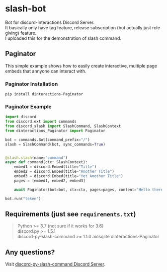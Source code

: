 # slash-bot
Bot for discord-interactions Discord Server.  
It basically only have tag feature, release subscription 
(but actually just role giving) feature.  
I uploaded this for the demonstration of slash command.

## Paginator
This simple example shows how to easily create interactive, multiple page embeds that annyone can interact with.
### Paginator Installation

```
pip install dinteractions-Paginator
```

### Paginator Example

```py
import discord
from discord.ext import commands
from discord_slash import SlashCommand, SlashContext
from dinteractions_Paginator import Paginator

bot = commands.Bot(command_prefix="/")
slash = SlashCommand(bot, sync_commands=True)


@slash.slash(name="command")
async def command(ctx: SlashContext):
    embed1 = discord.Embed(title="Title")
    embed2 = discord.Embed(title="Another Title")
    embed3 = discord.Embed(title="Yet Another Title")
    pages = [embed1, embed2, embed3]

    await Paginator(bot=bot, ctx=ctx, pages=pages, content="Hello there").run()

bot.run("token")

```

## Requirements (just see `requirements.txt`)

> Python >= 3.7 (not sure if it works for 3.6)  
> discord.py >= 1.5.1  
> discord-py-slash-command >= 1.1.0 
> aiosqlite
> dinteractions-Paginator

## Any questions?
Visit [discord-py-slash-command Discord Server](https://discord.gg/KkgMBVuEkx).
